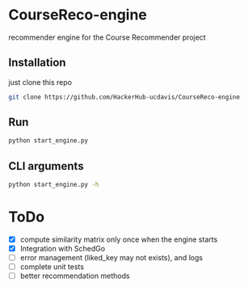 # CourseReco-engine

recommender engine for the Course Recommender project 

## Installation

just clone this repo

```bash
git clone https://github.com/HackerHub-ucdavis/CourseReco-engine
```

## Run

```bash
python start_engine.py
```

## CLI arguments

```bash
python start_engine.py -h
```


# ToDo

* [x] compute similarity matrix only once when the engine starts
* [x] Integration with SchedGo
* [ ] error management (liked_key may not exists), and logs
* [ ] complete unit tests
* [ ] better recommendation methods
